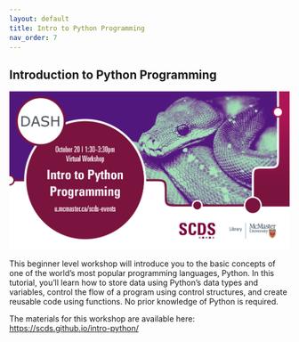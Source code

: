 ```yaml
---
layout: default
title: Intro to Python Programming
nav_order: 7
---
```


## Introduction to Python Programming

<img src="assets/img/Python.png" alt="Workshop Title Slide" width="720">

This beginner level workshop will introduce you to the basic concepts of one of the world’s most popular programming languages, Python. In this tutorial, you’ll learn how to store data using Python’s data types and variables, control the flow of a program using control structures, and create reusable code using functions. No prior knowledge of Python is required.

The materials for this workshop are available here: <https://scds.github.io/intro-python/>
